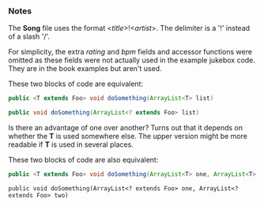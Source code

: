 ### Notes

The **Song** file uses the format <*title*\>!<*artist*\>. The delimiter is a '!' instead of a slash '/'.

For simplicity, the extra *rating* and *bpm* fields and accessor functions were omitted as these fields were not actually used in the example jukebox code. They are in the book examples but aren't used.

These two blocks of code are equivalent:

```Java
public <T extends Foo> void doSomething(ArrayList<T> list)
```

```Java
public void doSomething(ArrayList<? extends Foo> list)
```

Is there an advantage of one over another? Turns out that it depends on whether the **T** is used somewhere else. The upper version might be more readable if **T** is used in several places.

These two blocks of code are also equivalent:

```Java
public <T extends Foo> void doSomething(ArrayList<T> one, ArrayList<T> two)
```

```Javas
public void doSomething(ArrayList<? extends Foo> one, ArrayList<? extends Foo> two)
```